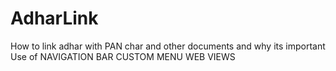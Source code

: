 # AdharLink
How to link adhar with PAN char and other documents and why its important
Use of NAVIGATION BAR
CUSTOM MENU
WEB VIEWS
